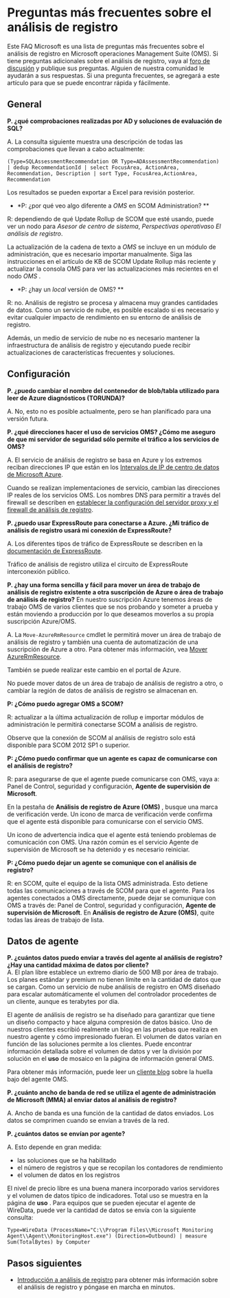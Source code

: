 <properties
    pageTitle="Iniciar el análisis de las preguntas más frecuentes | Microsoft Azure"
    description="Respuestas a las preguntas más frecuentes sobre el servicio de análisis de registro."
    services="log-analytics"
    documentationCenter=""
    authors="bandersmsft"
    manager="jwhit"
    editor=""/>

<tags
    ms.service="log-analytics"
    ms.workload="na"
    ms.tgt_pltfrm="na"
    ms.devlang="na"
    ms.topic="article"
    ms.date="10/10/2016"
    ms.author="banders"/>

# <a name="log-analytics-faq"></a>Preguntas más frecuentes sobre el análisis de registro

Este FAQ Microsoft es una lista de preguntas más frecuentes sobre el análisis de registro en Microsoft operaciones Management Suite (OMS). Si tiene preguntas adicionales sobre el análisis de registro, vaya al [foro de discusión](https://social.msdn.microsoft.com/Forums/azure/home?forum=opinsights) y publique sus preguntas. Alguien de nuestra comunidad le ayudarán a sus respuestas. Si una pregunta frecuentes, se agregará a este artículo para que se puede encontrar rápida y fácilmente.

## <a name="general"></a>General

**P. ¿qué comprobaciones realizadas por AD y soluciones de evaluación de SQL?**

A. La consulta siguiente muestra una descripción de todas las comprobaciones que llevan a cabo actualmente:

```
(Type=SQLAssessmentRecommendation OR Type=ADAssessmentRecommendation) | dedup RecommendationId | select FocusArea, ActionArea, Recommendation, Description | sort Type, FocusArea,ActionArea, Recommendation
```

Los resultados se pueden exportar a Excel para revisión posterior.

* *P: ¿por qué veo algo diferente a *OMS* en SCOM Administration? **

R: dependiendo de qué Update Rollup de SCOM que esté usando, puede ver un nodo para *Asesor de centro de sistema*, *Perspectivas operativas*o *El análisis de registro*.

La actualización de la cadena de texto a *OMS* se incluye en un módulo de administración, que es necesario importar manualmente. Siga las instrucciones en el artículo de KB de SCOM Update Rollup más reciente y actualizar la consola OMS para ver las actualizaciones más recientes en el nodo *OMS* .

* *P: ¿hay un *local* versión de OMS? **

R: no. Análisis de registro se procesa y almacena muy grandes cantidades de datos. Como un servicio de nube, es posible escalado si es necesario y evitar cualquier impacto de rendimiento en su entorno de análisis de registro.

Además, un medio de servicio de nube no es necesario mantener la infraestructura de análisis de registro y ejecutando puede recibir actualizaciones de características frecuentes y soluciones.

## <a name="configuration"></a>Configuración
**P. ¿puedo cambiar el nombre del contenedor de blob/tabla utilizado para leer de Azure diagnósticos (TORUNDA)?**  

A.  No, esto no es posible actualmente, pero se han planificado para una versión futura.

**P. ¿qué direcciones hacer el uso de servicios OMS? ¿Cómo me aseguro de que mi servidor de seguridad sólo permite el tráfico a los servicios de OMS?**  

A. El servicio de análisis de registro se basa en Azure y los extremos reciban direcciones IP que están en los [Intervalos de IP de centro de datos de Microsoft Azure](http://www.microsoft.com/download/details.aspx?id=41653).

Cuando se realizan implementaciones de servicio, cambian las direcciones IP reales de los servicios OMS. Los nombres DNS para permitir a través del firewall se describen en [establecer la configuración del servidor proxy y el firewall de análisis de registro](log-analytics-proxy-firewall.md).

**P. ¿puedo usar ExpressRoute para conectarse a Azure. ¿Mi tráfico de análisis de registro usará mi conexión de ExpressRoute?**  

A. Los diferentes tipos de tráfico de ExpressRoute se describen en la [documentación de ExpressRoute](./expressroute/expressroute-faqs.md#supported-services).

Tráfico de análisis de registro utiliza el circuito de ExpressRoute interconexión público.

**P. ¿hay una forma sencilla y fácil para mover un área de trabajo de análisis de registro existente a otra suscripción de Azure o área de trabajo de análisis de registro?**  En nuestro suscripción Azure tenemos áreas de trabajo OMS de varios clientes que se nos probando y someter a prueba y están moviendo a producción por lo que deseamos moverlos a su propia suscripción Azure/OMS.  

A. La `Move-AzureRmResource` cmdlet le permitirá mover un área de trabajo de análisis de registro y también una cuenta de automatización de una suscripción de Azure a otro. Para obtener más información, vea [Mover AzureRmResource](http://msdn.microsoft.com/library/mt652516.aspx).

También se puede realizar este cambio en el portal de Azure.

No puede mover datos de un área de trabajo de análisis de registro a otro, o cambiar la región de datos de análisis de registro se almacenan en.

**P: ¿Cómo puedo agregar OMS a SCOM?**

R: actualizar a la última actualización de rollup e importar módulos de administración le permitirá conectarse SCOM a análisis de registro.

Observe que la conexión de SCOM al análisis de registro solo está disponible para SCOM 2012 SP1 o superior.

**P: ¿Cómo puedo confirmar que un agente es capaz de comunicarse con el análisis de registro?**

R: para asegurarse de que el agente puede comunicarse con OMS, vaya a: Panel de Control, seguridad y configuración, **Agente de supervisión de Microsoft**.

En la pestaña de **Análisis de registro de Azure (OMS)** , busque una marca de verificación verde. Un icono de marca de verificación verde confirma que el agente está disponible para comunicarse con el servicio OMS.

Un icono de advertencia indica que el agente está teniendo problemas de comunicación con OMS. Una razón común es el servicio Agente de supervisión de Microsoft se ha detenido y es necesario reiniciar.

**P: ¿Cómo puedo dejar un agente se comunique con el análisis de registro?**

R: en SCOM, quite el equipo de la lista OMS administrada. Esto detiene todas las comunicaciones a través de SCOM para que el agente. Para los agentes conectados a OMS directamente, puede dejar se comunique con OMS a través de: Panel de Control, seguridad y configuración, **Agente de supervisión de Microsoft**.
En **Análisis de registro de Azure (OMS)**, quite todas las áreas de trabajo de lista.

## <a name="agent-data"></a>Datos de agente

**P. ¿cuántos datos puedo enviar a través del agente al análisis de registro? ¿Hay una cantidad máxima de datos por cliente?**  
A. El plan libre establece un extremo diario de 500 MB por área de trabajo. Los planes estándar y premium no tienen límite en la cantidad de datos que se cargan. Como un servicio de nube análisis de registro en OMS diseñado para escalar automáticamente el volumen del controlador procedentes de un cliente, aunque es terabytes por día.

El agente de análisis de registro se ha diseñado para garantizar que tiene un diseño compacto y hace alguna compresión de datos básico. Uno de nuestros clientes escribió realmente un blog en las pruebas que realiza en nuestro agente y cómo impresionado fueran. El volumen de datos varían en función de las soluciones permite a los clientes. Puede encontrar información detallada sobre el volumen de datos y ver la división por solución en el **uso** de mosaico en la página de información general OMS.

Para obtener más información, puede leer un [cliente blog](http://thoughtsonopsmgr.blogspot.com/2015/09/one-small-footprint-for-server-one.html) sobre la huella bajo del agente OMS.

**P. ¿cuánto ancho de banda de red se utiliza el agente de administración de Microsoft (MMA) al enviar datos al análisis de registro?**

A. Ancho de banda es una función de la cantidad de datos enviados. Los datos se comprimen cuando se envían a través de la red.

**P. ¿cuántos datos se envían por agente?**

A. Esto depende en gran medida:

- las soluciones que se ha habilitado
- el número de registros y que se recopilan los contadores de rendimiento
- el volumen de datos en los registros

El nivel de precio libre es una buena manera incorporado varios servidores y el volumen de datos típico de indicadores. Total uso se muestra en la página de **uso** .
Para equipos que se pueden ejecutar el agente de WireData, puede ver la cantidad de datos se envía con la siguiente consulta:

```
Type=WireData (ProcessName="C:\\Program Files\\Microsoft Monitoring Agent\\Agent\\MonitoringHost.exe") (Direction=Outbound) | measure Sum(TotalBytes) by Computer
```



## <a name="next-steps"></a>Pasos siguientes

- [Introducción a análisis de registro](log-analytics-get-started.md) para obtener más información sobre el análisis de registro y póngase en marcha en minutos.
